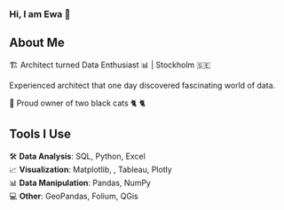 ### Hi, I am Ewa 👋

## About Me

🏗️ Architect turned Data Enthusiast 📊 | Stockholm 🇸🇪 

Experienced architect that one day discovered fascinating world of data. 

🐾 Proud owner of two black cats :cat2: :cat2:

## Tools I Use

🛠️ **Data Analysis**: SQL, Python, Excel  
📈 **Visualization**: Matplotlib, , Tableau, Plotly  
📊 **Data Manipulation**: Pandas, NumPy  
💻 **Other**: GeoPandas, Folium, QGis
